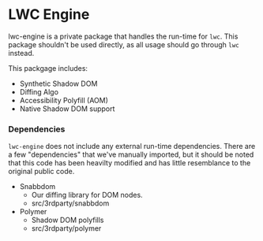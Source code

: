 # LWC Engine

lwc-engine is a private package that handles the run-time for `lwc`. This package shouldn't be used directly, as all usage should go through `lwc` instead.

This packgage includes:
 - Synthetic Shadow DOM
 - Diffing Algo
 - Accessibility Polyfill (AOM)
 - Native Shadow DOM support

### Dependencies

`lwc-engine` does not include any external run-time dependencies. There are a few "dependencies" that we've manually imported, but it should be noted that this code has been heavilty modified and has little resemblance to the original public code.
 - Snabbdom
    - Our diffing library for DOM nodes.
    - src/3rdparty/snabbdom
 - Polymer
    - Shadow DOM polyfills
    - src/3rdparty/polymer
